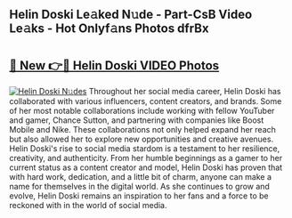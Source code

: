 ## Helin Doski Le𝚊ked N𝚞de - Part-CsB Video Le𝚊ks - Hot Onlyf𝚊ns Photos dfrBx

# <h2><a href="http://ac12879.deff.icu/?id=Helin+Doski">🔗 New 👉🔴 Helin Doski VIDEO Photos</a></h2>

[![Helin Doski N𝚞des](https://i.imgur.com/rIISA9y.gif)](http://ac12879.deff.icu/?id=Helin+Doski)
Throughout her social media career, Helin Doski has collaborated with various influencers, content creators, and brands. Some of her most notable collaborations include working with fellow YouTuber and gamer, Chance Sutton, and partnering with companies like Boost Mobile and Nike. These collaborations not only helped expand her reach but also allowed her to explore new opportunities and creative avenues. Helin Doski's rise to social media stardom is a testament to her resilience, creativity, and authenticity. From her humble beginnings as a gamer to her current status as a content creator and model, Helin Doski has proven that with hard work, dedication, and a little bit of charm, anyone can make a name for themselves in the digital world. As she continues to grow and evolve, Helin Doski remains an inspiration to her fans and a force to be reckoned with in the world of social media.
